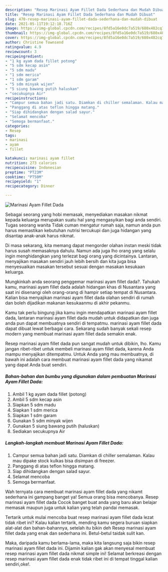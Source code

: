 ```yaml
---
description: "Resep Marinasi Ayam Fillet Dada Sederhana dan Mudah Dibuat"
title: "Resep Marinasi Ayam Fillet Dada Sederhana dan Mudah Dibuat"
slug: 470-resep-marinasi-ayam-fillet-dada-sederhana-dan-mudah-dibuat
date: 2021-05-11T19:12:18.716Z
image: https://img-global.cpcdn.com/recipes/8fd5a16e0dc7a519/680x482cq70/marinasi-ayam-fillet-dada-foto-resep-utama.jpg
thumbnail: https://img-global.cpcdn.com/recipes/8fd5a16e0dc7a519/680x482cq70/marinasi-ayam-fillet-dada-foto-resep-utama.jpg
cover: https://img-global.cpcdn.com/recipes/8fd5a16e0dc7a519/680x482cq70/marinasi-ayam-fillet-dada-foto-resep-utama.jpg
author: Christine Townsend
ratingvalue: 4.9
reviewcount: 3
recipeingredient:
- "1 kg ayam dada fillet potong"
- "5 sdm kecap asin"
- "5 sdm madu"
- "1 sdm merica"
- "1 sdm garam"
- "5 sdm minyak wijen"
- "5 siung bawang putih haluskan"
- "secukupnya Air"
recipeinstructions:
- "Campur semua bahan jadi satu. Diamkan di chiller semalaman. Kalau mau dipake stock kulkas bisa disimpan di freezer."
- "Panggang di atas teflon hingga matang."
- "Siap dihidangkan dengan salad sayur."
- "Selamat mencoba"
- "Semoga bermanfaat."
categories:
- Resep
tags:
- marinasi
- ayam
- fillet

katakunci: marinasi ayam fillet 
nutrition: 273 calories
recipecuisine: Indonesian
preptime: "PT23M"
cooktime: "PT50M"
recipeyield: "1"
recipecategory: Dinner

---
```



![Marinasi Ayam Fillet Dada](https://img-global.cpcdn.com/recipes/8fd5a16e0dc7a519/680x482cq70/marinasi-ayam-fillet-dada-foto-resep-utama.jpg)

Sebagai seorang yang hobi memasak, menyediakan masakan nikmat kepada keluarga merupakan suatu hal yang mengasyikan bagi anda sendiri. Tugas seorang  wanita Tidak cuman mengatur rumah saja, namun anda pun harus memastikan kebutuhan nutrisi tercukupi dan juga hidangan yang disantap anak-anak harus nikmat.

Di masa  sekarang, kita memang dapat mengorder olahan instan meski tidak harus susah memasaknya dahulu. Namun ada juga lho orang yang selalu ingin menghidangkan yang terlezat bagi orang yang dicintainya. Lantaran, menyajikan masakan sendiri jauh lebih bersih dan kita juga bisa menyesuaikan masakan tersebut sesuai dengan masakan kesukaan keluarga. 



Mungkinkah anda seorang penggemar marinasi ayam fillet dada?. Tahukah kamu, marinasi ayam fillet dada adalah hidangan khas di Nusantara yang saat ini disenangi oleh orang-orang di hampir setiap tempat di Nusantara. Kalian bisa menyajikan marinasi ayam fillet dada olahan sendiri di rumah dan boleh dijadikan makanan kesukaanmu di akhir pekanmu.

Kamu tak perlu bingung jika kamu ingin mendapatkan marinasi ayam fillet dada, lantaran marinasi ayam fillet dada mudah untuk didapatkan dan juga anda pun dapat membuatnya sendiri di tempatmu. marinasi ayam fillet dada dapat dibuat lewat berbagai cara. Sekarang sudah banyak sekali resep modern yang membuat marinasi ayam fillet dada semakin enak.

Resep marinasi ayam fillet dada pun sangat mudah untuk dibikin, lho. Kamu jangan ribet-ribet untuk membeli marinasi ayam fillet dada, karena Anda mampu menyajikan ditempatmu. Untuk Anda yang mau membuatnya, di bawah ini adalah cara membuat marinasi ayam fillet dada yang nikamat yang dapat Anda buat sendiri.

<!--inarticleads1-->

##### Bahan-bahan dan bumbu yang digunakan dalam pembuatan Marinasi Ayam Fillet Dada:

1. Ambil 1 kg ayam dada fillet (potong)
1. Ambil 5 sdm kecap asin
1. Siapkan 5 sdm madu
1. Siapkan 1 sdm merica
1. Siapkan 1 sdm garam
1. Gunakan 5 sdm minyak wijen
1. Gunakan 5 siung bawang putih (haluskan)
1. Sediakan secukupnya Air




<!--inarticleads2-->

##### Langkah-langkah membuat Marinasi Ayam Fillet Dada:

1. Campur semua bahan jadi satu. Diamkan di chiller semalaman. Kalau mau dipake stock kulkas bisa disimpan di freezer.
1. Panggang di atas teflon hingga matang.
1. Siap dihidangkan dengan salad sayur.
1. Selamat mencoba
1. Semoga bermanfaat.




Wah ternyata cara membuat marinasi ayam fillet dada yang nikamt sederhana ini gampang banget ya! Semua orang bisa mencobanya. Resep marinasi ayam fillet dada Cocok banget buat anda yang baru akan belajar memasak maupun juga untuk kalian yang telah pandai memasak.

Tertarik untuk mulai mencoba buat resep marinasi ayam fillet dada lezat tidak ribet ini? Kalau kalian tertarik, mending kamu segera buruan siapkan alat-alat dan bahan-bahannya, setelah itu bikin deh Resep marinasi ayam fillet dada yang enak dan sederhana ini. Betul-betul taidak sulit kan. 

Maka, daripada kamu berlama-lama, maka kita langsung saja bikin resep marinasi ayam fillet dada ini. Dijamin kalian gak akan menyesal membuat resep marinasi ayam fillet dada nikmat simple ini! Selamat berkreasi dengan resep marinasi ayam fillet dada enak tidak ribet ini di tempat tinggal kalian sendiri,oke!.

